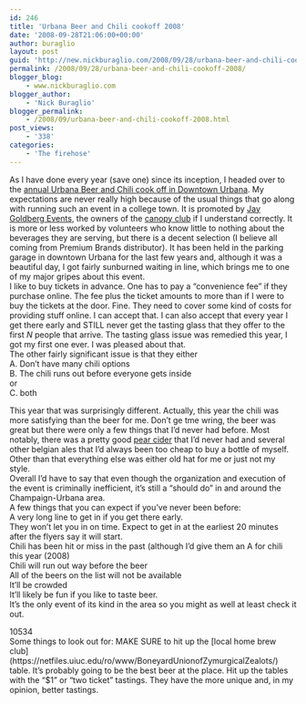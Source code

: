 ```yaml
---
id: 246
title: 'Urbana Beer and Chili cookoff 2008'
date: '2008-09-28T21:06:00+00:00'
author: buraglio
layout: post
guid: 'http://new.nickburaglio.com/2008/09/28/urbana-beer-and-chili-cookoff-2008/'
permalink: /2008/09/28/urbana-beer-and-chili-cookoff-2008/
blogger_blog:
    - www.nickburaglio.com
blogger_author:
    - 'Nick Buraglio'
blogger_permalink:
    - /2008/09/urbana-beer-and-chili-cookoff-2008.html
post_views:
    - '338'
categories:
    - 'The firehose'
---
```


As I have done every year (save one) since its inception, I headed over to the [annual Urbana Beer and Chili cook off in Downtown Urbana](http://www.jaytv.com/urbanabeerandchili/). My expectations are never really high because of the usual things that go along with running such an event in a college town. It is promoted by [Jay Goldberg Events](http://www.jaytv.com/), the owners of the [canopy club](http://) if I understand correctly. It is more or less worked by volunteers who know little to nothing about the beverages they are serving, but there is a decent selection (I believe all coming from Premium Brands distributor). It has been held in the parking garage in downtown Urbana for the last few years and, although it was a beautiful day, I got fairly sunburned waiting in line, which brings me to one of my major gripes about this event.   
I like to buy tickets in advance. One has to pay a “convenience fee” if they purchase online. The fee plus the ticket amounts to more than if I were to buy the tickets at the door. Fine. They need to cover some kind of costs for providing stuff online. I can accept that. I can also accept that every year I get there early and STILL never get the tasting glass that they offer to the first *N* people that arrive. The tasting glass issue was remedied this year, I got my first one ever. I was pleased about that.   
The other fairly significant issue is that they either   
A. Don’t have many chili options  
B. The chili runs out before everyone gets inside   
or   
C. both

This year that was surprisingly different. Actually, this year the chili was more satisfying than the beer for me. Don’t ge tme wring, the beer was great but there were only a few things that I’d never had before. Most notably, there was a pretty good [pear cider](http://www.wyders.com/productdescriptions.htm) that I’d never had and several other belgian ales that I’d always been too cheap to buy a bottle of myself. Other than that everything else was either old hat for me or just not my style.   
Overall I’d have to say that even though the organization and execution of the event is criminally inefficient, it’s still a “should do” in and around the Champaign-Urbana area.   
A few things that you can expect if you’ve never been before:  
A very long line to get in if you get there early.   
They won’t let you in on time. Expect to get in at the earliest 20 minutes after the flyers say it will start.  
Chili has been hit or miss in the past (although I’d give them an A for chili this year (2008)  
Chili will run out way before the beer  
All of the beers on the list will not be available  
It’ll be crowded  
It’ll likely be fun if you like to taste beer.   
It’s the only event of its kind in the area so you might as well at least check it out.

<div><wpg2>10534</wpg2></div>Some things to look out for:  
MAKE SURE to hit up the [local home brew club](https://netfiles.uiuc.edu/ro/www/BoneyardUnionofZymurgicalZealots/) table. It’s probably going to be the best beer at the place.  
Hit up the tables with the “$1” or “two ticket” tastings. They have the more unique and, in my opinion, better tastings.
